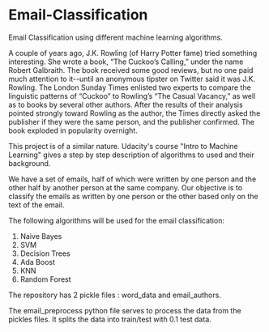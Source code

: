 # Email-Classification
Email Classification using different machine learning algorithms.

A couple of years ago, J.K. Rowling (of Harry Potter fame) tried something interesting. She wrote a book, “The Cuckoo’s Calling,” under the name Robert Galbraith. The book received some good reviews, but no one paid much attention to it--until an anonymous tipster on Twitter said it was J.K. Rowling. The London Sunday Times enlisted two experts to compare the linguistic patterns of “Cuckoo” to Rowling’s “The Casual Vacancy,” as well as to books by several other authors. After the results of their analysis pointed strongly toward Rowling as the author, the Times directly asked the publisher if they were the same person, and the publisher confirmed. The book exploded in popularity overnight.

This project is of a similar nature. Udacity's course "Intro to Machine Learning" gives a step by step description of algorithms to used and their background.

We have a set of emails, half of which were written by one person and the other half by another person at the same company.
Our objective is to classify the emails as written by one person or the other based only on the text of the email. 

The following algorithms will be used for the email classification: 
1. Naive Bayes
2. SVM 
3. Decision Trees
4. Ada Boost
5. KNN
6. Random Forest

The repository has 2 pickle files : word_data and email_authors.

The email_preprocess python file serves to process the data from the pickles files. It splits the data into train/test with 0.1 test data.
